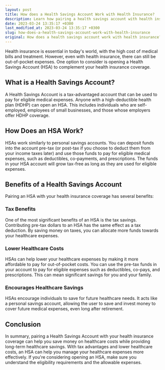 ```yaml
---
layout: post
title: How does a Health Savings Account Work with Health Insurance?
description: Learn how pairing a health savings account with health insurance can benefit you financially and help you save money on healthcare costs.
date: 2023-03-24 13:35:17 +0300
last_modified_at: 2023-03-24 13:35:17 +0300
slug: how-does-a-health-savings-account-work-with-health-insurance
original: How does a health savings account work with health insurance?
---
```

Health insurance is essential in today's world, with the high cost of medical bills and treatment. However, even with health insurance, there can still be out-of-pocket expenses. One option to consider is opening a Health Savings Account (HSA) to complement your health insurance coverage.

## What is a Health Savings Account?

A Health Savings Account is a tax-advantaged account that can be used to pay for eligible medical expenses. Anyone with a high-deductible health plan (HDHP) can open an HSA. This includes individuals who are self-employed, employees of small businesses, and those whose employers offer HDHP coverage.

## How Does an HSA Work?

HSAs work similarly to personal savings accounts. You can deposit funds into the account pre-tax (or post-tax if you choose to deduct them from your income taxes later) and use those funds to pay for eligible medical expenses, such as deductibles, co-payments, and prescriptions. The funds in your HSA account will grow tax-free as long as they are used for eligible expenses.

## Benefits of a Health Savings Account

Pairing an HSA with your health insurance coverage has several benefits:

### Tax Benefits

One of the most significant benefits of an HSA is the tax savings. Contributing pre-tax dollars to an HSA has the same effect as a tax deduction. By saving money on taxes, you can allocate more funds towards your healthcare expenses.

### Lower Healthcare Costs

HSAs can help lower your healthcare expenses by making it more affordable to pay for out-of-pocket costs. You can use the pre-tax funds in your account to pay for eligible expenses such as deductibles, co-pays, and prescriptions. This can mean significant savings for you and your family.

### Encourages Healthcare Savings

HSAs encourage individuals to save for future healthcare needs. It acts like a personal savings account, allowing the user to save and invest money to cover future medical expenses, even long after retirement.

## Conclusion

In summary, pairing a Health Savings Account with your health insurance coverage can help you save money on healthcare costs while providing long-term healthcare savings. With tax advantages and lower healthcare costs, an HSA can help you manage your healthcare expenses more effectively. If you're considering opening an HSA, make sure you understand the eligibility requirements and the allowable expenses.